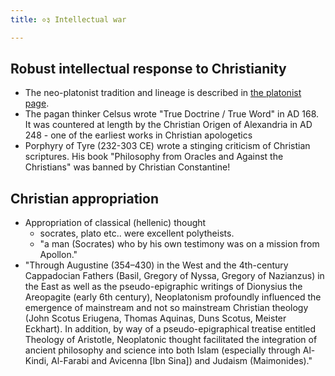 ```yaml
---
title: ०३ Intellectual war

---
```

## Robust intellectual response to Christianity
- The neo-platonist tradition and lineage is described in [the platonist page](/saMskAra/kalpe_svamatam/tattvam/darshanam/platonism).
- The pagan thinker Celsus wrote "True Doctrine / True Word" in AD 168. It was countered at length by the Christian Origen of Alexandria in AD 248 - one of the earliest works in Christian apologetics 
- Porphyry of Tyre (232-303 CE) wrote a stinging criticism of Christian scriptures. His book "Philosophy from Oracles and Against the Christians" was banned by Christian Constantine!

## Christian appropriation
- Appropriation of classical (hellenic) thought
  - socrates, plato etc.. were excellent polytheists.
  - "a man (Socrates) who by his own testimony was on a mission from Apollon."
- "Through Augustine (354–430) in the West and the 4th-century Cappadocian Fathers (Basil, Gregory of Nyssa, Gregory of Nazianzus) in the East as well as the pseudo-epigraphic writings of Dionysius the Areopagite (early 6th century), Neoplatonism profoundly influenced the emergence of mainstream and not so mainstream Christian theology (John Scotus Eriugena, Thomas Aquinas, Duns Scotus, Meister Eckhart). In addition, by way of a pseudo-epigraphical treatise entitled Theology of Aristotle, Neoplatonic thought facilitated the integration of ancient philosophy and science into both Islam (especially through Al-Kindi, Al-Farabi and Avicenna [Ibn Sina]) and Judaism (Maimonides)."
